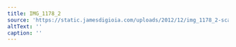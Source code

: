 ```yaml
---
title: IMG_1178_2
source: 'https://static.jamesdigioia.com/uploads/2012/12/img_1178_2-scaled.jpg'
altText: ''
caption: ''
---
```


